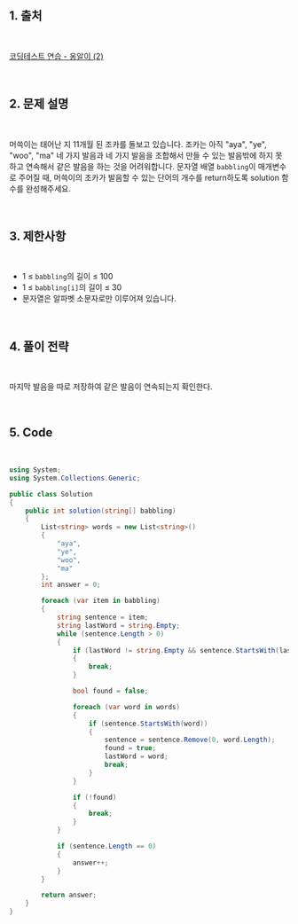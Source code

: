 ## 1. 출처

<br>

[코딩테스트 연습 - 옹알이 (2)](https://school.programmers.co.kr/learn/courses/30/lessons/133499)

<br>

## 2. 문제 설명

<br>

머쓱이는 태어난 지 11개월 된 조카를 돌보고 있습니다. 조카는 아직 "aya", "ye", "woo", "ma" 네 가지 발음과 네 가지 발음을 조합해서 만들 수 있는 발음밖에 하지 못하고 연속해서 같은 발음을 하는 것을 어려워합니다. 문자열 배열 `babbling`이 매개변수로 주어질 때, 머쓱이의 조카가 발음할 수 있는 단어의 개수를 return하도록 solution 함수를 완성해주세요.

<br>

## 3. 제한사항

<br>

- 1 ≤ `babbling`의 길이 ≤ 100
- 1 ≤ `babbling[i]`의 길이 ≤ 30
- 문자열은 알파벳 소문자로만 이루어져 있습니다.

<br>

## 4. 풀이 전략

<br>
 
마지막 발음을 따로 저장하여 같은 발음이 연속되는지 확인한다.

<br>

## 5. Code

<br>

```cs
using System;
using System.Collections.Generic;

public class Solution
{
    public int solution(string[] babbling)
    {
        List<string> words = new List<string>()
        {
            "aya",
            "ye",
            "woo",
            "ma"
        };
        int answer = 0;

        foreach (var item in babbling)
        {
            string sentence = item;
            string lastWord = string.Empty;
            while (sentence.Length > 0)
            {
                if (lastWord != string.Empty && sentence.StartsWith(lastWord))
                {
                    break;
                }

                bool found = false;

                foreach (var word in words)
                {
                    if (sentence.StartsWith(word))
                    {
                        sentence = sentence.Remove(0, word.Length);
                        found = true;
                        lastWord = word;
                        break;
                    }
                }

                if (!found)
                {
                    break;
                }
            }

            if (sentence.Length == 0)
            {
                answer++;
            }
        }

        return answer;
    }
}
```